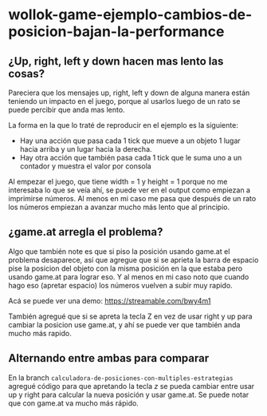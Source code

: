 # wollok-game-ejemplo-cambios-de-posicion-bajan-la-performance

## ¿Up, right, left y down hacen mas lento las cosas?

Pareciera que los mensajes up, right, left y down de alguna manera están teniendo un impacto en el juego, porque al usarlos luego de un rato se puede percibir que anda mas lento.

La forma en la que lo traté de reproducir en el ejemplo es la siguiente:
- Hay una acción que pasa cada 1 tick que mueve a un objeto 1 lugar hacia arriba y un lugar hacia la derecha.
- Hay otra acción que también pasa cada 1 tick que le suma uno a un contador y muestra el valor por consola

Al empezar el juego, que tiene width = 1 y height = 1 porque no me interesaba lo que se veía ahí, se puede ver en el output como empiezan a imprimirse números.
Al menos en mi caso me pasa que después de un rato los números empiezan a avanzar mucho más lento que al principio.

## ¿game.at arregla el problema?

Algo que también note es que si piso la posición usando game.at el problema desaparece, así que agregue que si se aprieta la barra de espacio pise la posicion del objeto con la misma posición en la que estaba pero usando game.at para lograr eso.
Y al menos en mi caso noto que cuando hago eso (apretar espacio) los números vuelven a subir muy rapido.

Acá se puede ver una demo: https://streamable.com/bwy4m1

También agregué que si se apreta la tecla Z en vez de usar right y up para cambiar la posicion use game.at, y ahí se puede ver que también anda mucho más rapido.

## Alternando entre ambas para comparar

En la branch `calculadora-de-posiciones-con-multiples-estrategias` agregué código para que apretando la tecla *z* se pueda cambiar entre usar up y right para calcular la nueva posición y usar game.at. Se puede notar que con game.at va mucho más rápido.
